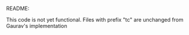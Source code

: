 README:

This code is not yet functional. Files with prefix "tc" are unchanged from Gaurav's implementation

